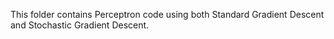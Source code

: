 This folder contains Perceptron code using both Standard Gradient Descent and Stochastic Gradient Descent.
